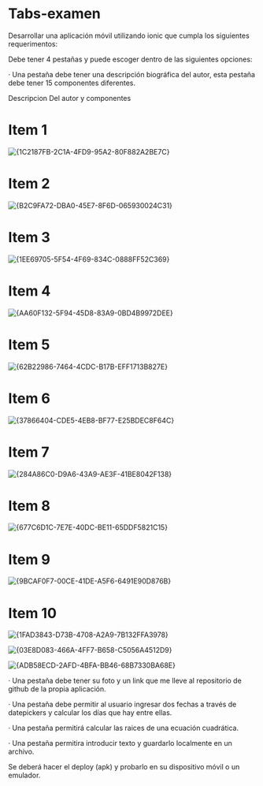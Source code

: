 # Tabs-examen



Desarrollar una aplicación móvil utilizando ionic que cumpla los siguientes requerimentos:

Debe tener 4 pestañas y puede escoger dentro de las siguientes opciones:

·       Una pestaña debe tener una descripción biográfica del autor, esta pestaña debe tener 15 componentes diferentes.

Descripcion Del autor y componentes 


# Item 1
![{1C2187FB-2C1A-4FD9-95A2-80F882A2BE7C}](https://github.com/user-attachments/assets/c68920bb-8903-47cd-a540-8f974c11af4a)
# Item 2
![{B2C9FA72-DBA0-45E7-8F6D-065930024C31}](https://github.com/user-attachments/assets/9b61d541-f351-4049-8149-c2555d0ae18a)
# Item 3
![{1EE69705-5F54-4F69-834C-0888FF52C369}](https://github.com/user-attachments/assets/c45275a6-5a59-406b-9d2b-779125bb95ab)
# Item 4
![{AA60F132-5F94-45D8-83A9-0BD4B9972DEE}](https://github.com/user-attachments/assets/40957aa1-966c-4c5e-9a41-de75e3ea049e)
# Item 5
![{62B22986-7464-4CDC-B17B-EFF1713B827E}](https://github.com/user-attachments/assets/9f015edc-a176-4339-972c-e89d22b2283f)
# Item 6
![{37866404-CDE5-4EB8-BF77-E25BDEC8F64C}](https://github.com/user-attachments/assets/8ad7ff33-9260-4ecf-907f-d156100c88ee)
# Item 7
![{284A86C0-D9A6-43A9-AE3F-41BE8042F138}](https://github.com/user-attachments/assets/855ad829-583e-448f-b6d2-0524b543e559)
# Item 8
![{677C6D1C-7E7E-40DC-BE11-65DDF5821C15}](https://github.com/user-attachments/assets/82a21a90-5be1-4dd3-b518-39a9b7ffb67b)
# Item 9
![{9BCAF0F7-00CE-41DE-A5F6-6491E90D876B}](https://github.com/user-attachments/assets/46b82ea5-a8eb-441a-8df0-4ff771343911)
# Item 10
![{1FAD3843-D73B-4708-A2A9-7B132FFA3978}](https://github.com/user-attachments/assets/087306ad-76ce-409d-b3f0-89a2f73dc988)

![{03E8D083-466A-4FF7-B658-C5056A4512D9}](https://github.com/user-attachments/assets/39b839b2-0965-4519-9f21-2b771b421c19)

![{ADB58ECD-2AFD-4BFA-BB46-68B7330BA68E}](https://github.com/user-attachments/assets/5aa69335-2400-44bc-bd6b-360497a43357)















·       Una pestaña debe tener su foto y un link que me lleve al repositorio de github de la propia aplicación.

·       Una pestaña debe permitir al usuario ingresar dos fechas a través de datepickers y calcular los días que hay entre ellas.

·       Una pestaña permitirá calcular las raices de una ecuación cuadrática.

·       Una pestaña permitira introducir texto y guardarlo localmente en un archivo.

Se deberá hacer el deploy (apk) y probarlo en su dispositivo móvil o un emulador.





























